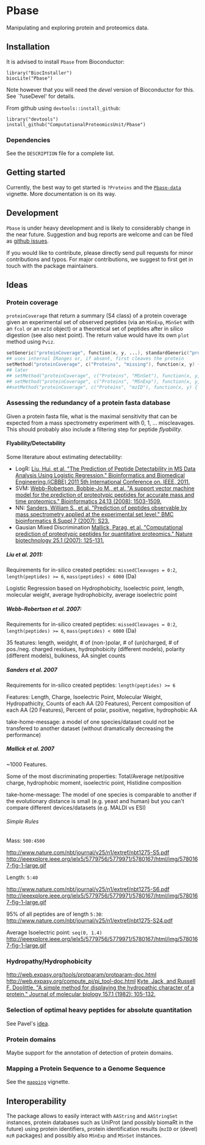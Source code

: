 Pbase
=====

Manipulating and exploring protein and proteomics data. 

## Installation

It is advised to install `Pbase` from Bioconductor:

    library("BiocInstaller")
	biocLite("Pbase")

Note however that you will need the *devel* version of Bioconductor
for this. See `?useDevel' for details.

From github using `devtools::install_github`:

    library("devtools")
    install_github("ComputationalProteomicsUnit/Pbase")

### Dependencies

See the `DESCRIPTION` file for a complete list.

## Getting started

Currently, the best way to get started is `?Proteins` and the
[`Pbase-data`](http://bioconductor.org/packages/devel/bioc/vignettes/Pbase/inst/doc/Pbase-data.html)
vignette. More documentation is on its way.

## Development

`Pbase` is under heavy development and is likely to considerably
change in the near future. Suggestion and bug reports are welcome and
can be filed as
[github issues](https://github.com/ComputationalProteomicsUnit/pbase/issues).

If you would like to contribute, please directly send pull requests
for minor contributions and typos. For major contributions, we suggest
to first get in touch with the package maintainers. 

## Ideas

### Protein coverage

`proteinCoverage` that return a summary (S4 class) of a protein
coverage given an experimental set of observed peptides (via an
`MSnExp`, `MSnSet` with an `fcol` or an `mzId` object) or a
theoretical set of peptides after in silico digestion (see also next
point). The return value would have its own `plot` method using
`Pviz`.

```s
setGeneric("proteinCoverage", function(x, y, ...), standardGeneric("proteinCoverage"))
## uses internal IRanges or, if absent, first cleaves the protein
setMethod("proteinCoverage", c("Proteins", "missing"), function(x, y) { ... } )
## later
## setMethod("proteinCoverage", c("Proteins", "MSnSet"), function(x, y, fcol = "pepseq") { ... } )
## setMethod("proteinCoverage", c("Proteins", "MSnExp"), function(x, y, fcol = "pepseq") { ... } )
##setMethod("proteinCoverage", c("Proteins", "mzID"), function(x, y) { ... } )
```

### Assessing the redundancy of a protein fasta database

Given a protein fasta file, what is the maximal sensitivity that can
be expected from a mass spectrometry experiment with 0, 1,
... miscleavages. This should probably also include a filtering step
for peptide *flyability*.

#### Flyability/Detectability

Some literature about estimating detectability:

- LogR: [Liu, Hui, et al. "The Prediction of Peptide Detectability in MS Data Analysis Using Logistic Regression." Bioinformatics and Biomedical Engineering,(iCBBE) 2011 5th International Conference on. IEEE, 2011.](http://dx.doi.org/10.1109/icbbe.2011.5780167)
- SVM: [Webb-Robertson, Bobbie-Jo M., et al. "A support vector machine model for the prediction of proteotypic peptides for accurate mass and time proteomics." Bioinformatics 24.13 (2008): 1503-1509.](http://dx.doi.org/10.1093/bioinformatics/btn218)
- NN: [Sanders, William S., et al. "Prediction of peptides observable by mass spectrometry applied at the experimental set level." BMC bioinformatics 8.Suppl 7 (2007): S23.](http://dx.doi.org/10.1186/1471-2105-8-S7-S23)
- Gausian Mixed Discrimination [Mallick, Parag, et al. "Computational prediction of proteotypic peptides for quantitative proteomics." Nature biotechnology 25.1 (2007): 125-131.](http://dx.doi.org/10.1038/nbt1275)

##### Liu et al. 2011:

Requirements for in-silico created peptides: `missedCleavages = 0:2`, `length(peptides) >= 6`, `mass(peptides) < 6000` (Da)

Logistic Regression based on Hydrophobicity, Isoelectric point, length,
molecular weight, average hydrophobicity, average isoelectric point

##### Webb-Robertson et al. 2007:

Requirements for in-silico created peptides: `missedCleavages = 0:2`, `length(peptides) >= 6`, `mass(peptides) < 6000` (Da)

35 features: length, weidght, # of (non-)polar, # of (un)charged, # of pos./neg. charged residues, hydrophobicity (different models), polarity (different models), bulkiness, AA singlet counts

##### Sanders et al. 2007

Requirements for in-silico created peptides: `length(peptides) >= 6`

Features: Length, Charge, Isoelectric Point, Molecular Weight, Hydropathicity, Counts of each AA (20 Features), Percent composition of each AA (20 Features), Percent of polar, psoitive, negative, hydrophobic AA

take-home-message: a model of one species/dataset could not be transfered to another dataset (without dramatically decreasing the performance)

##### Mallick et al. 2007

~1000 Features.

Some of the most discriminating properties:
Total/Average net/positive charge, hydrophobic moment, isoelectric point, Histidine composition

take-home-message: The model of one species is comparable to another if the evolutionary
distance is small (e.g. yeast and human) but you can't compare different devices/datasets (e.g. MALDI vs ESI)

###### Simple Rules

Mass: `500:4500`

http://www.nature.com/nbt/journal/v25/n1/extref/nbt1275-S5.pdf
http://ieeexplore.ieee.org/ielx5/5779756/5779971/5780167/html/img/5780167-fig-1-large.gif

Length: `5:40`

http://www.nature.com/nbt/journal/v25/n1/extref/nbt1275-S6.pdf
http://ieeexplore.ieee.org/ielx5/5779756/5779971/5780167/html/img/5780167-fig-1-large.gif

95% of all peptides are of length `5:30`:
http://www.nature.com/nbt/journal/v25/n1/extref/nbt1275-S24.pdf

Average Isoelectric point: `seq(0, 1.4)`
http://ieeexplore.ieee.org/ielx5/5779756/5779971/5780167/html/img/5780167-fig-1-large.gif

### Hydropathy/Hydrophobicity

http://web.expasy.org/tools/protparam/protparam-doc.html
http://web.expasy.org/compute_pi/pi_tool-doc.html
[Kyte, Jack, and Russell F. Doolittle. "A simple method for displaying the hydropathic character of a protein." Journal of molecular biology 157.1 (1982): 105-132.](http://dx.doi.org/10.1016/0022-2836(82)90515-0)

### Selection of optimal heavy peptides for absolute quantitation

See Pavel's [idea](https://github.com/sgibb/cleaver/issues/5).

### Protein domains

Maybe support for the annotation of detection of protein domains.

### Mapping a Protein Sequence to a Genome Sequence

See the [`mapping`](http://bioconductor.org/packages/devel/bioc/vignettes/Pbase/inst/doc/mapping.html) vignette.

## Interoperability

The package allows to easily interact with `AAString` and
`AAStringSet` instances, protein databases such as UniProt (and
possibly biomaRt in the future) using protein identifiers, protein
identification results (`mzID` or (devel) `mzR` packages) and possibly
also `MSnExp` and `MSnSet` instances.

